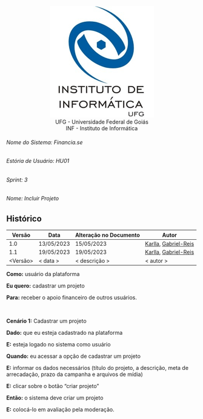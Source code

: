 <div align=center>
  <img src="/imagens/INFVertical.jpg">
</div>


<div align="center">UFG - Universidade Federal de Goiás</div>
<div align="center">INF - Instituto de Informática</div>

###### Nome do Sistema: Financia.se
###### Estória de Usuário: HU01
###### Sprint: 3
###### Nome: _Incluir Projeto_

## Histórico
|**Versão**|**Data**|**Alteração no Documento**|**Autor**|
|------|----|---------|-----|
|1.0|13/05/2023|15/05/2023|[Karlla](https://github.com/karllaloane), [Gabriel-Reis](https://github.com/gabrielreisdvs)|
|1.1|19/05/2023|19/05/2023|[Karlla](https://github.com/karllaloane), [Gabriel-Reis](https://github.com/gabrielreisdvs)|
|<Versão>|< data >|< descrição >|< autor >|



**Como:** usuário da plataforma

**Eu quero:** cadastrar um projeto

**Para:** receber o apoio financeiro de outros usuários.

<br />

**Cenário 1:** Cadastrar um projeto

**Dado:** que eu esteja cadastrado na plataforma

**E:** esteja logado no sistema como usuário

**Quando:** eu acessar a opção de cadastrar um projeto

**E:** informar os dados necessários (título do projeto, a descrição, meta de arrecadação, prazo da campanha e arquivos de mídia)

**E:** clicar sobre o botão “criar projeto”

**Então:** o sistema deve criar um projeto

**E:** colocá-lo em avaliação pela moderação.


</DIV>
